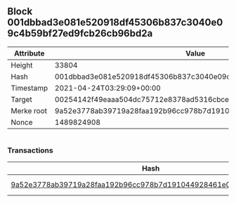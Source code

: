## Block 001dbbad3e081e520918df45306b837c3040e09c4b59bf27ed9fcb26cb96bd2a

Attribute | Value
--- | ---
Height | 33804
Hash | 001dbbad3e081e520918df45306b837c3040e09c4b59bf27ed9fcb26cb96bd2a
Timestamp | 2021-04-24T03:29:09+00:00
Target | 00254142f49eaaa504dc75712e8378ad5316cbcead634704b3734b6271167cc4
Merke root | 9a52e3778ab39719a28faa192b96cc978b7d191044928461e031d3f259a9e6b1
Nonce | 1489824908

```

```

### Transactions

Hash | Amount
--- | ---
[9a52e3778ab39719a28faa192b96cc978b7d191044928461e031d3f259a9e6b1](9a52e3778ab39719a28faa192b96cc978b7d191044928461e031d3f259a9e6b1.md) | 10.00000000 SKEPTI 
